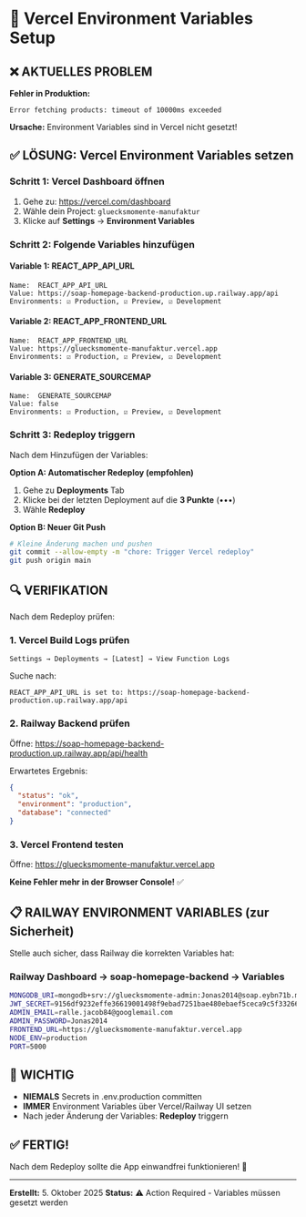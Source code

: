 # 🚀 Vercel Environment Variables Setup

## ❌ AKTUELLES PROBLEM

**Fehler in Produktion:**
```
Error fetching products: timeout of 10000ms exceeded
```

**Ursache:** Environment Variables sind in Vercel nicht gesetzt!

## ✅ LÖSUNG: Vercel Environment Variables setzen

### Schritt 1: Vercel Dashboard öffnen

1. Gehe zu: https://vercel.com/dashboard
2. Wähle dein Project: `gluecksmomente-manufaktur`
3. Klicke auf **Settings** → **Environment Variables**

### Schritt 2: Folgende Variables hinzufügen

#### Variable 1: REACT_APP_API_URL
```
Name:  REACT_APP_API_URL
Value: https://soap-homepage-backend-production.up.railway.app/api
Environments: ☑ Production, ☑ Preview, ☑ Development
```

#### Variable 2: REACT_APP_FRONTEND_URL
```
Name:  REACT_APP_FRONTEND_URL
Value: https://gluecksmomente-manufaktur.vercel.app
Environments: ☑ Production, ☑ Preview, ☑ Development
```

#### Variable 3: GENERATE_SOURCEMAP
```
Name:  GENERATE_SOURCEMAP
Value: false
Environments: ☑ Production, ☑ Preview, ☑ Development
```

### Schritt 3: Redeploy triggern

Nach dem Hinzufügen der Variables:

**Option A: Automatischer Redeploy (empfohlen)**
1. Gehe zu **Deployments** Tab
2. Klicke bei der letzten Deployment auf die **3 Punkte** (•••)
3. Wähle **Redeploy**

**Option B: Neuer Git Push**
```bash
# Kleine Änderung machen und pushen
git commit --allow-empty -m "chore: Trigger Vercel redeploy"
git push origin main
```

## 🔍 VERIFIKATION

Nach dem Redeploy prüfen:

### 1. Vercel Build Logs prüfen
```
Settings → Deployments → [Latest] → View Function Logs
```

Suche nach:
```
REACT_APP_API_URL is set to: https://soap-homepage-backend-production.up.railway.app/api
```

### 2. Railway Backend prüfen

Öffne: https://soap-homepage-backend-production.up.railway.app/api/health

Erwartetes Ergebnis:
```json
{
  "status": "ok",
  "environment": "production",
  "database": "connected"
}
```

### 3. Vercel Frontend testen

Öffne: https://gluecksmomente-manufaktur.vercel.app

**Keine Fehler mehr in der Browser Console!** ✅

## 📋 RAILWAY ENVIRONMENT VARIABLES (zur Sicherheit)

Stelle auch sicher, dass Railway die korrekten Variables hat:

### Railway Dashboard → soap-homepage-backend → Variables

```bash
MONGODB_URI=mongodb+srv://gluecksmomente-admin:Jonas2014@soap.eybn71b.mongodb.net/gluecksmomente?retryWrites=true&w=majority&appName=soap
JWT_SECRET=9156df9232effe36619001498f9ebad7251bae480ebaef5ceca9c5f33266b6bb
ADMIN_EMAIL=ralle.jacob84@googlemail.com
ADMIN_PASSWORD=Jonas2014
FRONTEND_URL=https://gluecksmomente-manufaktur.vercel.app
NODE_ENV=production
PORT=5000
```

## 🎯 WICHTIG

- **NIEMALS** Secrets in .env.production committen
- **IMMER** Environment Variables über Vercel/Railway UI setzen
- Nach jeder Änderung der Variables: **Redeploy** triggern

## ✅ FERTIG!

Nach dem Redeploy sollte die App einwandfrei funktionieren! 🎉

---

**Erstellt:** 5. Oktober 2025
**Status:** ⚠️ Action Required - Variables müssen gesetzt werden

